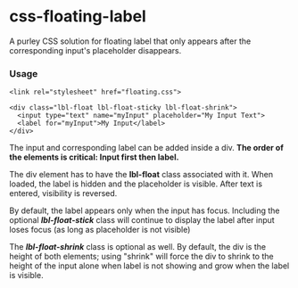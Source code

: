 # css-floating-label
A purley CSS solution for floating label that only appears after the corresponding input's placeholder disappears.
<h3>Usage</h3>

```
<link rel="stylesheet" href="floating.css">

<div class="lbl-float lbl-float-sticky lbl-float-shrink">
  <input type="text" name="myInput" placeholder="My Input Text">
  <label for="myInput">My Input</label>
</div>
```

<p>The input and corresponding label can be added inside a div. <b>The order of the elements is critical: Input first then label.</b></p>
<p>The div element has to have the <b>lbl-float</b> class associated with it. When loaded, the label is hidden and the placeholder is visible. After text is entered, visibility is reversed.</P>
<p>By default, the label appears only when the input has focus. Including the optional <b><i>lbl-float-stick</i></b> class will continue to display the label after input loses focus (as long as placeholder is not visible)</P>
<p>The <b><i>lbl-float-shrink</i></b> class is optional as well. By default, the div is the height of both elements; using "shrink" will force the div to shrink to the height of the input alone when label is not showing and grow when the label is visible.</p>
